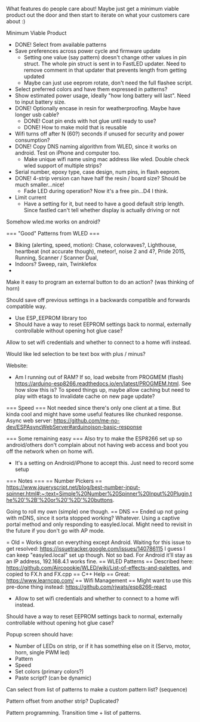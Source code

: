 What features do people care about! Maybe just get a minimum viable product out the door and then start to iterate on what your customers care about :)

Minimum Viable Product
  * DONE! Select from available patterns
  * Save preferences across power cycle and firmware update
     * Setting one value (say pattern) doesn't change other values in pin struct. The whole pin struct is sent in to FastLED updater. Need to remove comment in that updater
     that prevents length from getting updated
     * Maybe can just use eeprom rotate, don't need the full flashee script.
  * Select preferred colors and have them expressed in patterns?
  * Show estimated power usage, ideally "how long battery will last". Need to input battery size.
  * DONE! Optionally encase in resin for weatherproofing. Maybe have longer usb cable? 
    * DONE! Coat pin ends with hot glue until ready to use?
    * DONE! How to make mold that is reusable
  * Wifi turns off after N (60?) seconds if unused for security and power consumption?
  * DONE! Copy DNS naming algorithm from WLED, since it works on android. Test on iPhone and computer too.
    * Make unique wifi name using mac address like wled. Double check wled support of multiple strips?
  * Serial number, epoxy type, case design, num pins, in flash eeprom. 
  * DONE! 4-strip version can have half the resin / board size? Should be much smaller...nice!
    * Fade LED during operation? Now it's a free pin...D4 I think.
  * Limit current
    * Have a setting for it, but need to have a good default strip length. Since fastled can't tell whether display is actually driving or not

Somehow wled.me works on android?

=== "Good" Patterns from WLED ===
  * Biking (alerting, speed, motion): Chase, colorwaves?, Lighthouse, heartbeat (not accurate though), meteor!, noise 2 and 4?, Pride 2015, Running, Scanner / Scanner Dual, 
  * Indoors? Sweep, rain, Twinklefox
  * 


Make it easy to program an external button to do an action? (was thinking of horn)

Should save off previous settings in a backwards compatible and forwards compatible way.
  * Use ESP_EEPROM library too
  * Should have a way to reset EEPROM settings back to normal, externally 
controllable without opening hot glue case?

Allow to set wifi credentials and whether to connect to a home wifi instead.

Would like led selection to be text box with plus / minus?


Website:
  * Am I running out of RAM? If so, load <static> website from PROGMEM (flash) https://arduino-esp8266.readthedocs.io/en/latest/PROGMEM.html. See how slow this is?  To speed things up, maybe allow caching but need to play with etags to invalidate cache on new page update?

=== Speed ===
Not needed since there's only one client at a time. But kinda cool and might have some useful features like chunked response. Async web server: https://github.com/me-no-dev/ESPAsyncWebServer#arduinojson-basic-response


=== Some remaining easy ===
Also try to make the ESP8266 set up so android/others don't complain about not having web access and boot you off the network when on home wifi.
  * It's a setting on Android/iPhone to accept this. Just need to record some setup


=== Notes ===
== Number Pickers ==
https://www.jqueryscript.net/blog/best-number-input-spinner.html#:~:text=Simple%20Number%20Spinner%20Input%20Plugin,the%20'%2B'%20or%20'%2D'%20buttons.

Going to roll my own (simple) one though.
== DNS ==
Ended up not going with mDNS, since it sorta stopped working? Whatever.
Using a captive portal method and only responding to easyled.local. Might need to revisit in the future if you don't go with AP mode.


= Old =
Works great on everything except Android. Waiting for this issue to get resolved: https://issuetracker.google.com/issues/140786115
I guess I can keep "easyled.local" set up though. Not so bad. For Android it'll stay as an IP address, 192.168.4.1 works fine.
== WLED Patterns ==
Described here: https://github.com/Aircoookie/WLED/wiki/List-of-effects-and-palettes, and copied to FX.h and FX.cpp
== C++ Help ==
Great: https://www.learncpp.com/
== Wifi Management ==
Might want to use this pre-done thing instead: https://github.com/rjwats/esp8266-react
  * Allow to set wifi credentials and whether to connect to a home wifi instead.

Should have a way to reset EEPROM settings back to normal, externally controllable without opening hot glue case?

Popup screen should have:
  * Number of LEDs on strip, or if it has something else on it (Servo, motor, horn, single PWM led)
  * Pattern
  * Speed
  * Set colors (primary colors?)
  * Paste script? (can be dynamic)

Can select from list of patterns to make a custom pattern list? (sequence)

Pattern offset from another strip? Duplicated?

Pattern programming. Transition time + list of patterns.
